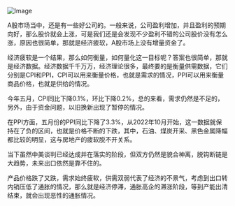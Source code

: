 ![Image](https://github.com/user-attachments/assets/b0456957-4e6e-4856-8886-e70c198e6667)

A股市场当中，还是有一些好公司的。一般来说，公司盈利增加，并且盈利的预期向好，那么股价就会上涨，可是我们还是会发现不少盈利不错的公司股价没有怎么涨，原因也很简单，那就是经济疲软，A股市场上没有增量资金了。

经济疲软是一个结果，那么如何衡量，如何量化这一目标呢？答案也很简单，那就是经济数据。经济数据千千万万，经济理论很多，最终要的是衡量供需数据，它们分别是CPI和PPI，CPI可以用来衡量价格，也就是需求的情况，PPI可以用来衡量商品价格，也就是供给的情况。

今年五月，CPI同比下降0.1%，环比下降0.2%，总的来看，需求仍然是不足的，另外，由于资金问题，以旧换新出现了暂停的情况。

在PPI方面，五月份的PPI同比下降了3.3%，从2022年10月开始，这一数据就保持在了负的区间，也就是价格不断的下跌，其中，石油、煤炭开采、黑色金属降幅都比较的明显，这与房地产的疲软脱不开关系。

当下虽然中美谈判已经达成并在落实的阶段，但双方仍然是貌合神离，脱钩断链是大趋势，未来出口依然是靠不住的。

产品价格跌了又跌，需求始终疲软，供需双弱代表了经济的不景气，考虑到出口转内销压低了通胀的情况，那么就是经济停滞，通胀高企的滞涨阶段，等到产能出清结束，就会出现恶性的通胀情况。